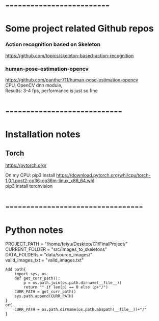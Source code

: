

# -------------------------
# Some project related Github repos  



### Action recognition based on Skeleton  
https://github.com/topics/skeleton-based-action-recognition  



### human-pose-estimation-opencv  
https://github.com/panther711/human-pose-estimation-opencv  
CPU, OpenCV dnn module,  
Results: 3-4 fps, performance is just so fine  


# ----------------------------
# Installation notes


## Torch  
https://pytorch.org/  

On my CPU: pip3 install https://download.pytorch.org/whl/cpu/torch-1.0.1.post2-cp36-cp36m-linux_x86_64.whl  
pip3 install torchvision  



# ---------------------------------
# Python notes  

PROJECT_PATH = "/home/feiyu/Desktop/C1/FinalProject/"  
CURRENT_FOLDER = "src/images_to_skeletons"  
DATA_FOLDERs = "data/source_images/"  
valid_images_txt = "valid_images.txt" 
 
```
Add path{  
    import sys, os 
    def get_curr_path():
        p = os.path.join(os.path.dirname(__file__))
        return "" if len(p) == 0 else (p+"/")
    CURR_PATH = get_curr_path()
    sys.path.append(CURR_PATH)
}
or{
    CURR_PATH = os.path.dirname(os.path.abspath(__file__))+"/"
}
```